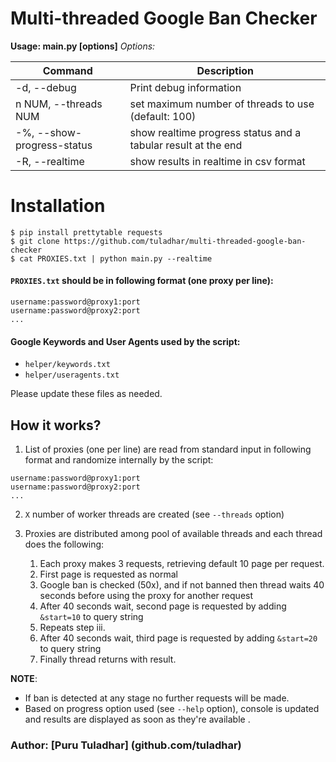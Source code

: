 # Multi-threaded Google Ban Checker


**Usage: main.py [options]**
*Options:*

|   Command    |  Description |
| ------------ | ------------ |
|   -d, --debug   |  Print debug information |
|  n NUM, --threads  NUM |    set maximum number of threads to use (default: 100)  |
|  -%, --show-progress-status |    show realtime progress status and a tabular result at the end  |
|  -R, --realtime |    show results in realtime in csv format  |



# Installation


```shell
$ pip install prettytable requests
$ git clone https://github.com/tuladhar/multi-threaded-google-ban-checker
$ cat PROXIES.txt | python main.py --realtime
```

#### `PROXIES.txt` should be in following format (one proxy per line):
```
username:password@proxy1:port
username:password@proxy2:port
...
```

#### Google Keywords and User Agents used by the script:
- `helper/keywords.txt`
- `helper/useragents.txt`

Please update these files as needed.

How it works?
-------------

1. List of proxies (one per line) are read from standard input in following format and randomize internally by the script:
  ```
  username:password@proxy1:port
  username:password@proxy2:port
  ...
  ```

2. `X` number of worker threads are created (see `--threads` option)

3. Proxies are distributed among pool of available threads and each thread does the following:

	1. Each proxy makes 3 requests, retrieving default 10 page per request.
	2. First page is requested as normal
	3. Google ban is checked (50x), and if not banned then thread waits 40 seconds before using the proxy for another request
	4. After 40 seconds wait, second page is requested by adding `&start=10` to query string
	5. Repeats step iii.
	6. After 40 seconds wait, third page is requested by adding `&start=20` to query string
	7. Finally thread returns with result.





**NOTE**:
- If ban is detected at any stage no further requests will be made.
- Based on progress option used (see `--help` option), console is updated and results are displayed as soon as they're available .


### Author: [Puru Tuladhar] (github.com/tuladhar)
